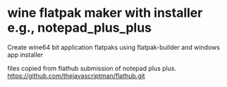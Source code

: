 # wine flatpak maker with installer e.g., notepad_plus_plus
Create wine64 bit application flatpaks using flatpak-builder and windows app installer

files copied from flathub submission of notepad plus plus.
https://github.com/thejavascriptman/flathub.git
